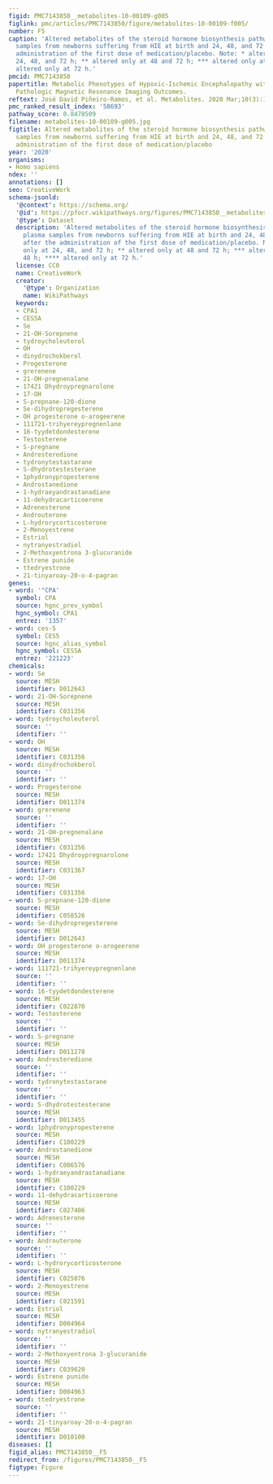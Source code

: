 ```yaml
---
figid: PMC7143850__metabolites-10-00109-g005
figlink: pmc/articles/PMC7143850/figure/metabolites-10-00109-f005/
number: F5
caption: 'Altered metabolites of the steroid hormone biosynthesis pathway in plasma
  samples from newborns suffering from HIE at birth and 24, 48, and 72 h after the
  administration of the first dose of medication/placebo. Note: * altered only at
  24, 48, and 72 h; ** altered only at 48 and 72 h; *** altered only at 48 h; ****
  altered only at 72 h.'
pmcid: PMC7143850
papertitle: Metabolic Phenotypes of Hypoxic-Ischemic Encephalopathy with Normal vs.
  Pathologic Magnetic Resonance Imaging Outcomes.
reftext: José David Piñeiro-Ramos, et al. Metabolites. 2020 Mar;10(3):109.
pmc_ranked_result_index: '58693'
pathway_score: 0.8478509
filename: metabolites-10-00109-g005.jpg
figtitle: Altered metabolites of the steroid hormone biosynthesis pathway in plasma
  samples from newborns suffering from HIE at birth and 24, 48, and 72 h after the
  administration of the first dose of medication/placebo
year: '2020'
organisms:
- Homo sapiens
ndex: ''
annotations: []
seo: CreativeWork
schema-jsonld:
  '@context': https://schema.org/
  '@id': https://pfocr.wikipathways.org/figures/PMC7143850__metabolites-10-00109-g005.html
  '@type': Dataset
  description: 'Altered metabolites of the steroid hormone biosynthesis pathway in
    plasma samples from newborns suffering from HIE at birth and 24, 48, and 72 h
    after the administration of the first dose of medication/placebo. Note: * altered
    only at 24, 48, and 72 h; ** altered only at 48 and 72 h; *** altered only at
    48 h; **** altered only at 72 h.'
  license: CC0
  name: CreativeWork
  creator:
    '@type': Organization
    name: WikiPathways
  keywords:
  - CPA1
  - CES5A
  - Se
  - 21-OH-Sorepnene
  - tydroycholeuterol
  - OH
  - dinydrochokberol
  - Progesterone
  - grerenene
  - 21-OH-pregnenalane
  - 17421 Dhydroypregnarolone
  - 17-OH
  - S-prepnane-120-dione
  - Se-dihydropregesterene
  - OH progesterone o-arogeerene
  - 111721-trihyereypregnenlane
  - 16-tyydetdondesterene
  - Testosterene
  - S-pregnane
  - Andresteredione
  - tydronytestastarane
  - S-dhydrotestesterane
  - 1phydronypropesterene
  - Androstanedione
  - 1-hydraeyandrastanadiane
  - 11-dehydracarticoerone
  - Adrenesterone
  - Androuterone
  - L-hydrorycorticosterone
  - 2-Menoyestrene
  - Estriol
  - nytranyestradiol
  - 2-Methoxyentrona 3-glucuranide
  - Estrene punide
  - ttedryestrone
  - 21-tinyaroay-20-o-4-pagran
genes:
- word: '"CPA'
  symbol: CPA
  source: hgnc_prev_symbol
  hgnc_symbol: CPA1
  entrez: '1357'
- word: ces-5
  symbol: CES5
  source: hgnc_alias_symbol
  hgnc_symbol: CES5A
  entrez: '221223'
chemicals:
- word: Se
  source: MESH
  identifier: D012643
- word: 21-OH-Sorepnene
  source: MESH
  identifier: C031356
- word: tydroycholeuterol
  source: ''
  identifier: ''
- word: OH
  source: MESH
  identifier: C031356
- word: dinydrochokberol
  source: ''
  identifier: ''
- word: Progesterone
  source: MESH
  identifier: D011374
- word: grerenene
  source: ''
  identifier: ''
- word: 21-OH-pregnenalane
  source: MESH
  identifier: C031356
- word: 17421 Dhydroypregnarolone
  source: MESH
  identifier: C031367
- word: 17-OH
  source: MESH
  identifier: C031356
- word: S-prepnane-120-dione
  source: MESH
  identifier: C058526
- word: Se-dihydropregesterene
  source: MESH
  identifier: D012643
- word: OH progesterone o-arogeerene
  source: MESH
  identifier: D011374
- word: 111721-trihyereypregnenlane
  source: ''
  identifier: ''
- word: 16-tyydetdondesterene
  source: MESH
  identifier: C022870
- word: Testosterene
  source: ''
  identifier: ''
- word: S-pregnane
  source: MESH
  identifier: D011278
- word: Andresteredione
  source: ''
  identifier: ''
- word: tydronytestastarane
  source: ''
  identifier: ''
- word: S-dhydrotestesterane
  source: MESH
  identifier: D013455
- word: 1phydronypropesterene
  source: MESH
  identifier: C100229
- word: Androstanedione
  source: MESH
  identifier: C006576
- word: 1-hydraeyandrastanadiane
  source: MESH
  identifier: C100229
- word: 11-dehydracarticoerone
  source: MESH
  identifier: C027406
- word: Adrenesterone
  source: ''
  identifier: ''
- word: Androuterone
  source: ''
  identifier: ''
- word: L-hydrorycorticosterone
  source: MESH
  identifier: C025076
- word: 2-Menoyestrene
  source: MESH
  identifier: C021591
- word: Estriol
  source: MESH
  identifier: D004964
- word: nytranyestradiol
  source: ''
  identifier: ''
- word: 2-Methoxyentrona 3-glucuranide
  source: MESH
  identifier: C039620
- word: Estrene punide
  source: MESH
  identifier: D004963
- word: ttedryestrone
  source: ''
  identifier: ''
- word: 21-tinyaroay-20-o-4-pagran
  source: MESH
  identifier: D010100
diseases: []
figid_alias: PMC7143850__F5
redirect_from: /figures/PMC7143850__F5
figtype: Figure
---
```

